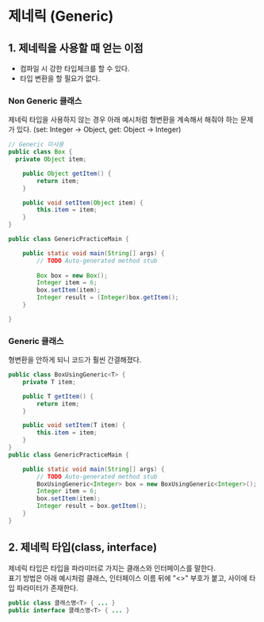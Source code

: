 # 제네릭 (Generic)

## 1. 제네릭을 사용할 때 얻는 이점

* 컴파일 시 강한 타입체크를 할 수 있다.
* 타입 변환을 할 필요가 없다.

### Non Generic 클래스
제네릭 타입을 사용하지 않는 경우 아래 예시처럼 형변환을 계속해서 해줘야 하는 문제가 있다. (set: Integer -> Object, get: Object -> Integer)  
``` Java
// Generic 미사용
public class Box {
  private Object item;

	public Object getItem() {
		return item;
	}

	public void setItem(Object item) {
		this.item = item;
	}
}

public class GenericPracticeMain {

	public static void main(String[] args) {
		// TODO Auto-generated method stub
		
		Box box = new Box();
		Integer item = 6;
		box.setItem(item);
		Integer result = (Integer)box.getItem();
	}

}
```
### Generic 클래스
형변환을 안하게 되니 코드가 훨씬 간결해졌다.
``` Java
public class BoxUsingGeneric<T> {
	private T item;

	public T getItem() {
		return item;
	}

	public void setItem(T item) {
		this.item = item;
	}
}
public class GenericPracticeMain {

	public static void main(String[] args) {
		// TODO Auto-generated method stub
		BoxUsingGeneric<Integer> box = new BoxUsingGeneric<Integer>();
		Integer item = 6;
		box.setItem(item);
		Integer result = box.getItem();
	}
}

```

## 2. 제네릭 타입(class<T>, interface<T>)
제네릭 타입은 타입을 파라미터로 가지는 클래스와 인터페이스를 말한다.  
표기 방법은 아래 예시처럼 클래스, 인터페이스 이름 뒤에 "<>" 부호가 붙고, 사이에 타입 파라미터가 존재한다.  
``` Java
public class 클래스명<T> { ... }
public interface 클래스명<T> { ... }
```
